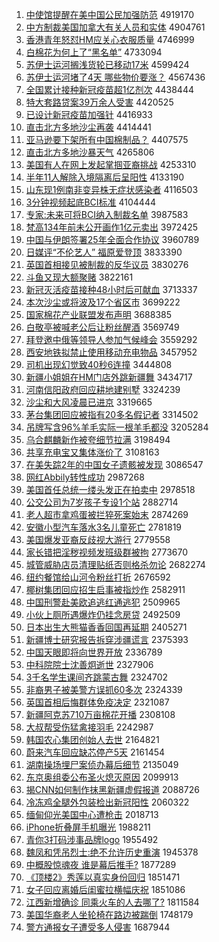 1. [中使馆提醒在美中国公民加强防范](http://www.baidu.com/baidu?cl=3&tn=SE_baiduhomet8_jmjb7mjw&rsv_dl=fyb_top&fr=top1000&wd=%D6%D0%CA%B9%B9%DD%CC%E1%D0%D1%D4%DA%C3%C0%D6%D0%B9%FA%B9%AB%C3%F1%BC%D3%C7%BF%B7%C0%B7%B6) 4919170
1. [中方制裁美国加拿大有关人员和实体](http://www.baidu.com/baidu?cl=3&tn=SE_baiduhomet8_jmjb7mjw&rsv_dl=fyb_top&fr=top1000&wd=%D6%D0%B7%BD%D6%C6%B2%C3%C3%C0%B9%FA%BC%D3%C4%C3%B4%F3%D3%D0%B9%D8%C8%CB%D4%B1%BA%CD%CA%B5%CC%E5) 4904761
1. [香港青年怒怼HM应关心衣服质量](http://www.baidu.com/baidu?cl=3&tn=SE_baiduhomet8_jmjb7mjw&rsv_dl=fyb_top&fr=top1000&wd=%CF%E3%B8%DB%C7%E0%C4%EA%C5%AD%ED%A1HM%D3%A6%B9%D8%D0%C4%D2%C2%B7%FE%D6%CA%C1%BF) 4746999
1. [白棉花为何上了“黑名单”](http://www.baidu.com/baidu?cl=3&tn=SE_baiduhomet8_jmjb7mjw&rsv_dl=fyb_top&fr=top1000&wd=%B0%D7%C3%DE%BB%A8%CE%AA%BA%CE%C9%CF%C1%CB%A1%B0%BA%DA%C3%FB%B5%A5%A1%B1) 4733094
1. [苏伊士运河搁浅货轮已移动17米](http://www.baidu.com/baidu?cl=3&tn=SE_baiduhomet8_jmjb7mjw&rsv_dl=fyb_top&fr=top1000&wd=%CB%D5%D2%C1%CA%BF%D4%CB%BA%D3%B8%E9%C7%B3%BB%F5%C2%D6%D2%D1%D2%C6%B6%AF17%C3%D7) 4599424
1. [苏伊士运河堵了4天 哪些物价要涨？](http://www.baidu.com/baidu?cl=3&tn=SE_baiduhomet8_jmjb7mjw&rsv_dl=fyb_top&fr=top1000&wd=%CB%D5%D2%C1%CA%BF%D4%CB%BA%D3%B6%C2%C1%CB4%CC%EC%20%C4%C4%D0%A9%CE%EF%BC%DB%D2%AA%D5%C7%A3%BF) 4567436
1. [全国累计接种新冠疫苗超1亿剂次](http://www.baidu.com/baidu?cl=3&tn=SE_baiduhomet8_jmjb7mjw&rsv_dl=fyb_top&fr=top1000&wd=%C8%AB%B9%FA%C0%DB%BC%C6%BD%D3%D6%D6%D0%C2%B9%DA%D2%DF%C3%E7%B3%AC1%D2%DA%BC%C1%B4%CE) 4438444
1. [特大套路贷案39万余人受害](http://www.baidu.com/baidu?cl=3&tn=SE_baiduhomet8_jmjb7mjw&rsv_dl=fyb_top&fr=top1000&wd=%CC%D8%B4%F3%CC%D7%C2%B7%B4%FB%B0%B839%CD%F2%D3%E0%C8%CB%CA%DC%BA%A6) 4420525
1. [已设计新冠疫苗加强针](http://www.baidu.com/baidu?cl=3&tn=SE_baiduhomet8_jmjb7mjw&rsv_dl=fyb_top&fr=top1000&wd=%D2%D1%C9%E8%BC%C6%D0%C2%B9%DA%D2%DF%C3%E7%BC%D3%C7%BF%D5%EB) 4416933
1. [直击北方多地沙尘再袭](http://www.baidu.com/baidu?cl=3&tn=SE_baiduhomet8_jmjb7mjw&rsv_dl=fyb_top&fr=top1000&wd=%D6%B1%BB%F7%B1%B1%B7%BD%B6%E0%B5%D8%C9%B3%B3%BE%D4%D9%CF%AE) 4414441
1. [亚马逊要下架所有中国棉制品？](http://www.baidu.com/baidu?cl=3&tn=SE_baiduhomet8_jmjb7mjw&rsv_dl=fyb_top&fr=top1000&wd=%D1%C7%C2%ED%D1%B7%D2%AA%CF%C2%BC%DC%CB%F9%D3%D0%D6%D0%B9%FA%C3%DE%D6%C6%C6%B7%A3%BF) 4407575
1. [直击北方多地沙暴天气](http://www.baidu.com/baidu?cl=3&tn=SE_baiduhomet8_jmjb7mjw&rsv_dl=fyb_top&fr=top1000&wd=%D6%B1%BB%F7%B1%B1%B7%BD%B6%E0%B5%D8%C9%B3%B1%A9%CC%EC%C6%F8) 4265806
1. [美国有人在网上发起掌掴亚裔挑战](http://www.baidu.com/baidu?cl=3&tn=SE_baiduhomet8_jmjb7mjw&rsv_dl=fyb_top&fr=top1000&wd=%C3%C0%B9%FA%D3%D0%C8%CB%D4%DA%CD%F8%C9%CF%B7%A2%C6%F0%D5%C6%DE%E2%D1%C7%D2%E1%CC%F4%D5%BD) 4253310
1. [半年11人解除入境隔离后呈阳性](http://www.baidu.com/baidu?cl=3&tn=SE_baiduhomet8_jmjb7mjw&rsv_dl=fyb_top&fr=top1000&wd=%B0%EB%C4%EA11%C8%CB%BD%E2%B3%FD%C8%EB%BE%B3%B8%F4%C0%EB%BA%F3%B3%CA%D1%F4%D0%D4) 4133190
1. [山东现1例南非变异株无症状感染者](http://www.baidu.com/baidu?cl=3&tn=SE_baiduhomet8_jmjb7mjw&rsv_dl=fyb_top&fr=top1000&wd=%C9%BD%B6%AB%CF%D61%C0%FD%C4%CF%B7%C7%B1%E4%D2%EC%D6%EA%CE%DE%D6%A2%D7%B4%B8%D0%C8%BE%D5%DF) 4116503
1. [3分钟视频起底BCI标准](http://www.baidu.com/baidu?cl=3&tn=SE_baiduhomet8_jmjb7mjw&rsv_dl=fyb_top&fr=top1000&wd=3%B7%D6%D6%D3%CA%D3%C6%B5%C6%F0%B5%D7BCI%B1%EA%D7%BC) 4104444
1. [专家:未来可将BCI纳入制裁名单](http://www.baidu.com/baidu?cl=3&tn=SE_baiduhomet8_jmjb7mjw&rsv_dl=fyb_top&fr=top1000&wd=%D7%A8%BC%D2%3A%CE%B4%C0%B4%BF%C9%BD%ABBCI%C4%C9%C8%EB%D6%C6%B2%C3%C3%FB%B5%A5) 3987583
1. [梵高134年前未公开画作1亿元卖出](http://www.baidu.com/baidu?cl=3&tn=SE_baiduhomet8_jmjb7mjw&rsv_dl=fyb_top&fr=top1000&wd=%E8%F3%B8%DF134%C4%EA%C7%B0%CE%B4%B9%AB%BF%AA%BB%AD%D7%F71%D2%DA%D4%AA%C2%F4%B3%F6) 3972425
1. [中国与伊朗签署25年全面合作协议](http://www.baidu.com/baidu?cl=3&tn=SE_baiduhomet8_jmjb7mjw&rsv_dl=fyb_top&fr=top1000&wd=%D6%D0%B9%FA%D3%EB%D2%C1%C0%CA%C7%A9%CA%F025%C4%EA%C8%AB%C3%E6%BA%CF%D7%F7%D0%AD%D2%E9) 3960789
1. [日媒评“不伦艺人” 福原爱登顶](http://www.baidu.com/baidu?cl=3&tn=SE_baiduhomet8_jmjb7mjw&rsv_dl=fyb_top&fr=top1000&wd=%C8%D5%C3%BD%C6%C0%A1%B0%B2%BB%C2%D7%D2%D5%C8%CB%A1%B1%20%B8%A3%D4%AD%B0%AE%B5%C7%B6%A5) 3833390
1. [英国首相接见被制裁的反华议员](http://www.baidu.com/baidu?cl=3&tn=SE_baiduhomet8_jmjb7mjw&rsv_dl=fyb_top&fr=top1000&wd=%D3%A2%B9%FA%CA%D7%CF%E0%BD%D3%BC%FB%B1%BB%D6%C6%B2%C3%B5%C4%B7%B4%BB%AA%D2%E9%D4%B1) 3830276
1. [斗鱼又现大额聚赌](http://www.baidu.com/baidu?cl=3&tn=SE_baiduhomet8_jmjb7mjw&rsv_dl=fyb_top&fr=top1000&wd=%B6%B7%D3%E3%D3%D6%CF%D6%B4%F3%B6%EE%BE%DB%B6%C4) 3822161
1. [新冠灭活疫苗接种48小时后可献血](http://www.baidu.com/baidu?cl=3&tn=SE_baiduhomet8_jmjb7mjw&rsv_dl=fyb_top&fr=top1000&wd=%D0%C2%B9%DA%C3%F0%BB%EE%D2%DF%C3%E7%BD%D3%D6%D648%D0%A1%CA%B1%BA%F3%BF%C9%CF%D7%D1%AA) 3713337
1. [本次沙尘或将波及17个省区市](http://www.baidu.com/baidu?cl=3&tn=SE_baiduhomet8_jmjb7mjw&rsv_dl=fyb_top&fr=top1000&wd=%B1%BE%B4%CE%C9%B3%B3%BE%BB%F2%BD%AB%B2%A8%BC%B017%B8%F6%CA%A1%C7%F8%CA%D0) 3699222
1. [国家棉花产业联盟发布声明](http://www.baidu.com/baidu?cl=3&tn=SE_baiduhomet8_jmjb7mjw&rsv_dl=fyb_top&fr=top1000&wd=%B9%FA%BC%D2%C3%DE%BB%A8%B2%FA%D2%B5%C1%AA%C3%CB%B7%A2%B2%BC%C9%F9%C3%F7) 3688385
1. [白敬亭被喊老公后让粉丝醒酒](http://www.baidu.com/baidu?cl=3&tn=SE_baiduhomet8_jmjb7mjw&rsv_dl=fyb_top&fr=top1000&wd=%B0%D7%BE%B4%CD%A4%B1%BB%BA%B0%C0%CF%B9%AB%BA%F3%C8%C3%B7%DB%CB%BF%D0%D1%BE%C6) 3569749
1. [拜登邀中俄等领导人参加气候峰会](http://www.baidu.com/baidu?cl=3&tn=SE_baiduhomet8_jmjb7mjw&rsv_dl=fyb_top&fr=top1000&wd=%B0%DD%B5%C7%D1%FB%D6%D0%B6%ED%B5%C8%C1%EC%B5%BC%C8%CB%B2%CE%BC%D3%C6%F8%BA%F2%B7%E5%BB%E1) 3559292
1. [西安地铁拟禁止使用移动充电物品](http://www.baidu.com/baidu?cl=3&tn=SE_baiduhomet8_jmjb7mjw&rsv_dl=fyb_top&fr=top1000&wd=%CE%F7%B0%B2%B5%D8%CC%FA%C4%E2%BD%FB%D6%B9%CA%B9%D3%C3%D2%C6%B6%AF%B3%E4%B5%E7%CE%EF%C6%B7) 3457952
1. [司机出现幻觉致40秒6连撞](http://www.baidu.com/baidu?cl=3&tn=SE_baiduhomet8_jmjb7mjw&rsv_dl=fyb_top&fr=top1000&wd=%CB%BE%BB%FA%B3%F6%CF%D6%BB%C3%BE%F5%D6%C240%C3%EB6%C1%AC%D7%B2) 3444808
1. [新疆小姐姐在HM门店外跳新疆舞](http://www.baidu.com/baidu?cl=3&tn=SE_baiduhomet8_jmjb7mjw&rsv_dl=fyb_top&fr=top1000&wd=%D0%C2%BD%AE%D0%A1%BD%E3%BD%E3%D4%DAHM%C3%C5%B5%EA%CD%E2%CC%F8%D0%C2%BD%AE%CE%E8) 3434717
1. [河南信阳政府回应耕地建别墅](http://www.baidu.com/baidu?cl=3&tn=SE_baiduhomet8_jmjb7mjw&rsv_dl=fyb_top&fr=top1000&wd=%BA%D3%C4%CF%D0%C5%D1%F4%D5%FE%B8%AE%BB%D8%D3%A6%B8%FB%B5%D8%BD%A8%B1%F0%CA%FB) 3324239
1. [沙尘和大风凌晨已进京](http://www.baidu.com/baidu?cl=3&tn=SE_baiduhomet8_jmjb7mjw&rsv_dl=fyb_top&fr=top1000&wd=%C9%B3%B3%BE%BA%CD%B4%F3%B7%E7%C1%E8%B3%BF%D2%D1%BD%F8%BE%A9) 3319665
1. [茅台集团回应被指有20多名假记者](http://www.baidu.com/baidu?cl=3&tn=SE_baiduhomet8_jmjb7mjw&rsv_dl=fyb_top&fr=top1000&wd=%C3%A9%CC%A8%BC%AF%CD%C5%BB%D8%D3%A6%B1%BB%D6%B8%D3%D020%B6%E0%C3%FB%BC%D9%BC%C7%D5%DF) 3314502
1. [吊牌写含96%羊毛实际一根羊毛都没](http://www.baidu.com/baidu?cl=3&tn=SE_baiduhomet8_jmjb7mjw&rsv_dl=fyb_top&fr=top1000&wd=%B5%F5%C5%C6%D0%B4%BA%AC96%25%D1%F2%C3%AB%CA%B5%BC%CA%D2%BB%B8%F9%D1%F2%C3%AB%B6%BC%C3%BB) 3205284
1. [乌合麒麟新作被夸细节拉满](http://www.baidu.com/baidu?cl=3&tn=SE_baiduhomet8_jmjb7mjw&rsv_dl=fyb_top&fr=top1000&wd=%CE%DA%BA%CF%F7%E8%F7%EB%D0%C2%D7%F7%B1%BB%BF%E4%CF%B8%BD%DA%C0%AD%C2%FA) 3198494
1. [共享充电宝又集体涨价了](http://www.baidu.com/baidu?cl=3&tn=SE_baiduhomet8_jmjb7mjw&rsv_dl=fyb_top&fr=top1000&wd=%B9%B2%CF%ED%B3%E4%B5%E7%B1%A6%D3%D6%BC%AF%CC%E5%D5%C7%BC%DB%C1%CB) 3108163
1. [在美失踪2年的中国女子遗骸被发现](http://www.baidu.com/baidu?cl=3&tn=SE_baiduhomet8_jmjb7mjw&rsv_dl=fyb_top&fr=top1000&wd=%D4%DA%C3%C0%CA%A7%D7%D92%C4%EA%B5%C4%D6%D0%B9%FA%C5%AE%D7%D3%D2%C5%BA%A1%B1%BB%B7%A2%CF%D6) 3086547
1. [网红Abbily转性成功](http://www.baidu.com/baidu?cl=3&tn=SE_baiduhomet8_jmjb7mjw&rsv_dl=fyb_top&fr=top1000&wd=%CD%F8%BA%ECAbbily%D7%AA%D0%D4%B3%C9%B9%A6) 2987268
1. [美国首任总统一缕头发正在拍卖中](http://www.baidu.com/baidu?cl=3&tn=SE_baiduhomet8_jmjb7mjw&rsv_dl=fyb_top&fr=top1000&wd=%C3%C0%B9%FA%CA%D7%C8%CE%D7%DC%CD%B3%D2%BB%C2%C6%CD%B7%B7%A2%D5%FD%D4%DA%C5%C4%C2%F4%D6%D0) 2978518
1. [公交公司为7岁孩子专设1个站](http://www.baidu.com/baidu?cl=3&tn=SE_baiduhomet8_jmjb7mjw&rsv_dl=fyb_top&fr=top1000&wd=%B9%AB%BD%BB%B9%AB%CB%BE%CE%AA7%CB%EA%BA%A2%D7%D3%D7%A8%C9%E81%B8%F6%D5%BE) 2882714
1. [老人超市拿鸡蛋被拦猝死案始末](http://www.baidu.com/baidu?cl=3&tn=SE_baiduhomet8_jmjb7mjw&rsv_dl=fyb_top&fr=top1000&wd=%C0%CF%C8%CB%B3%AC%CA%D0%C4%C3%BC%A6%B5%B0%B1%BB%C0%B9%E2%A7%CB%C0%B0%B8%CA%BC%C4%A9) 2874269
1. [安徽小型汽车落水3名儿童死亡](http://www.baidu.com/baidu?cl=3&tn=SE_baiduhomet8_jmjb7mjw&rsv_dl=fyb_top&fr=top1000&wd=%B0%B2%BB%D5%D0%A1%D0%CD%C6%FB%B3%B5%C2%E4%CB%AE3%C3%FB%B6%F9%CD%AF%CB%C0%CD%F6) 2781819
1. [美国爆发亚裔反歧视大游行](http://www.baidu.com/baidu?cl=3&tn=SE_baiduhomet8_jmjb7mjw&rsv_dl=fyb_top&fr=top1000&wd=%C3%C0%B9%FA%B1%AC%B7%A2%D1%C7%D2%E1%B7%B4%C6%E7%CA%D3%B4%F3%D3%CE%D0%D0) 2779558
1. [家长错把淫秽视频发班级群被拘](http://www.baidu.com/baidu?cl=3&tn=SE_baiduhomet8_jmjb7mjw&rsv_dl=fyb_top&fr=top1000&wd=%BC%D2%B3%A4%B4%ED%B0%D1%D2%F9%BB%E0%CA%D3%C6%B5%B7%A2%B0%E0%BC%B6%C8%BA%B1%BB%BE%D0) 2773670
1. [城管威胁店员清理贴纸否则格杀勿论](http://www.baidu.com/baidu?cl=3&tn=SE_baiduhomet8_jmjb7mjw&rsv_dl=fyb_top&fr=top1000&wd=%B3%C7%B9%DC%CD%FE%D0%B2%B5%EA%D4%B1%C7%E5%C0%ED%CC%F9%D6%BD%B7%F1%D4%F2%B8%F1%C9%B1%CE%F0%C2%DB) 2682274
1. [纽约餐馆给山河令粉丝打折](http://www.baidu.com/baidu?cl=3&tn=SE_baiduhomet8_jmjb7mjw&rsv_dl=fyb_top&fr=top1000&wd=%C5%A6%D4%BC%B2%CD%B9%DD%B8%F8%C9%BD%BA%D3%C1%EE%B7%DB%CB%BF%B4%F2%D5%DB) 2676592
1. [椰树集团回应招生启事被指炒作](http://www.baidu.com/baidu?cl=3&tn=SE_baiduhomet8_jmjb7mjw&rsv_dl=fyb_top&fr=top1000&wd=%D2%AC%CA%F7%BC%AF%CD%C5%BB%D8%D3%A6%D5%D0%C9%FA%C6%F4%CA%C2%B1%BB%D6%B8%B3%B4%D7%F7) 2582911
1. [中国刑警赴美欧追逃红通逃犯](http://www.baidu.com/baidu?cl=3&tn=SE_baiduhomet8_jmjb7mjw&rsv_dl=fyb_top&fr=top1000&wd=%D6%D0%B9%FA%D0%CC%BE%AF%B8%B0%C3%C0%C5%B7%D7%B7%CC%D3%BA%EC%CD%A8%CC%D3%B7%B8) 2509965
1. [小伙上厕所遇爆炸仍挂念房贷](http://www.baidu.com/baidu?cl=3&tn=SE_baiduhomet8_jmjb7mjw&rsv_dl=fyb_top&fr=top1000&wd=%D0%A1%BB%EF%C9%CF%B2%DE%CB%F9%D3%F6%B1%AC%D5%A8%C8%D4%B9%D2%C4%EE%B7%BF%B4%FB) 2492509
1. [日本出生大熊猫香香回国再延期](http://www.baidu.com/baidu?cl=3&tn=SE_baiduhomet8_jmjb7mjw&rsv_dl=fyb_top&fr=top1000&wd=%C8%D5%B1%BE%B3%F6%C9%FA%B4%F3%D0%DC%C3%A8%CF%E3%CF%E3%BB%D8%B9%FA%D4%D9%D1%D3%C6%DA) 2405271
1. [新疆博士研究报告拆穿涉疆谎言](http://www.baidu.com/baidu?cl=3&tn=SE_baiduhomet8_jmjb7mjw&rsv_dl=fyb_top&fr=top1000&wd=%D0%C2%BD%AE%B2%A9%CA%BF%D1%D0%BE%BF%B1%A8%B8%E6%B2%F0%B4%A9%C9%E6%BD%AE%BB%D1%D1%D4) 2375393
1. [中国天眼即将向世界开放](http://www.baidu.com/baidu?cl=3&tn=SE_baiduhomet8_jmjb7mjw&rsv_dl=fyb_top&fr=top1000&wd=%D6%D0%B9%FA%CC%EC%D1%DB%BC%B4%BD%AB%CF%F2%CA%C0%BD%E7%BF%AA%B7%C5) 2336789
1. [中科院院士沈善炯逝世](http://www.baidu.com/baidu?cl=3&tn=SE_baiduhomet8_jmjb7mjw&rsv_dl=fyb_top&fr=top1000&wd=%D6%D0%BF%C6%D4%BA%D4%BA%CA%BF%C9%F2%C9%C6%BE%BC%CA%C5%CA%C0) 2327906
1. [3千名学生课间齐跳蒙古舞](http://www.baidu.com/baidu?cl=3&tn=SE_baiduhomet8_jmjb7mjw&rsv_dl=fyb_top&fr=top1000&wd=3%C7%A7%C3%FB%D1%A7%C9%FA%BF%CE%BC%E4%C6%EB%CC%F8%C3%C9%B9%C5%CE%E8) 2324702
1. [非裔男子被美警方误抓60多次](http://www.baidu.com/baidu?cl=3&tn=SE_baiduhomet8_jmjb7mjw&rsv_dl=fyb_top&fr=top1000&wd=%B7%C7%D2%E1%C4%D0%D7%D3%B1%BB%C3%C0%BE%AF%B7%BD%CE%F3%D7%A560%B6%E0%B4%CE) 2324339
1. [英国首相后悔群体免疫决定](http://www.baidu.com/baidu?cl=3&tn=SE_baiduhomet8_jmjb7mjw&rsv_dl=fyb_top&fr=top1000&wd=%D3%A2%B9%FA%CA%D7%CF%E0%BA%F3%BB%DA%C8%BA%CC%E5%C3%E2%D2%DF%BE%F6%B6%A8) 2321087
1. [新疆阿克苏710万亩棉花开播](http://www.baidu.com/baidu?cl=3&tn=SE_baiduhomet8_jmjb7mjw&rsv_dl=fyb_top&fr=top1000&wd=%D0%C2%BD%AE%B0%A2%BF%CB%CB%D5710%CD%F2%C4%B6%C3%DE%BB%A8%BF%AA%B2%A5) 2308108
1. [大叔帮受伤猛禽接羽毛](http://www.baidu.com/baidu?cl=3&tn=SE_baiduhomet8_jmjb7mjw&rsv_dl=fyb_top&fr=top1000&wd=%B4%F3%CA%E5%B0%EF%CA%DC%C9%CB%C3%CD%C7%DD%BD%D3%D3%F0%C3%AB) 2242987
1. [韩国农心集团创始人去世](http://www.baidu.com/baidu?cl=3&tn=SE_baiduhomet8_jmjb7mjw&rsv_dl=fyb_top&fr=top1000&wd=%BA%AB%B9%FA%C5%A9%D0%C4%BC%AF%CD%C5%B4%B4%CA%BC%C8%CB%C8%A5%CA%C0) 2164821
1. [蔚来汽车回应缺芯停产5天](http://www.baidu.com/baidu?cl=3&tn=SE_baiduhomet8_jmjb7mjw&rsv_dl=fyb_top&fr=top1000&wd=%CE%B5%C0%B4%C6%FB%B3%B5%BB%D8%D3%A6%C8%B1%D0%BE%CD%A3%B2%FA5%CC%EC) 2161454
1. [湖南操场埋尸案侦办幕后细节](http://www.baidu.com/baidu?cl=3&tn=SE_baiduhomet8_jmjb7mjw&rsv_dl=fyb_top&fr=top1000&wd=%BA%FE%C4%CF%B2%D9%B3%A1%C2%F1%CA%AC%B0%B8%D5%EC%B0%EC%C4%BB%BA%F3%CF%B8%BD%DA) 2135049
1. [东京奥组委公布圣火熄灭原因](http://www.baidu.com/baidu?cl=3&tn=SE_baiduhomet8_jmjb7mjw&rsv_dl=fyb_top&fr=top1000&wd=%B6%AB%BE%A9%B0%C2%D7%E9%CE%AF%B9%AB%B2%BC%CA%A5%BB%F0%CF%A8%C3%F0%D4%AD%D2%F2) 2099913
1. [揭CNN如何制作抹黑新疆虚假报道](http://www.baidu.com/baidu?cl=3&tn=SE_baiduhomet8_jmjb7mjw&rsv_dl=fyb_top&fr=top1000&wd=%BD%D2CNN%C8%E7%BA%CE%D6%C6%D7%F7%C4%A8%BA%DA%D0%C2%BD%AE%D0%E9%BC%D9%B1%A8%B5%C0) 2088726
1. [冷冻鸡全腿外包装检出新冠阳性](http://www.baidu.com/baidu?cl=3&tn=SE_baiduhomet8_jmjb7mjw&rsv_dl=fyb_top&fr=top1000&wd=%C0%E4%B6%B3%BC%A6%C8%AB%CD%C8%CD%E2%B0%FC%D7%B0%BC%EC%B3%F6%D0%C2%B9%DA%D1%F4%D0%D4) 2060322
1. [缅甸仰光美国中心遭枪击](http://www.baidu.com/baidu?cl=3&tn=SE_baiduhomet8_jmjb7mjw&rsv_dl=fyb_top&fr=top1000&wd=%C3%E5%B5%E9%D1%F6%B9%E2%C3%C0%B9%FA%D6%D0%D0%C4%D4%E2%C7%B9%BB%F7) 2018713
1. [iPhone折叠屏手机曝光](http://www.baidu.com/baidu?cl=3&tn=SE_baiduhomet8_jmjb7mjw&rsv_dl=fyb_top&fr=top1000&wd=iPhone%D5%DB%B5%FE%C6%C1%CA%D6%BB%FA%C6%D8%B9%E2) 1988211
1. [青你3打码涉事品牌logo](http://www.baidu.com/baidu?cl=3&tn=SE_baiduhomet8_jmjb7mjw&rsv_dl=fyb_top&fr=top1000&wd=%C7%E0%C4%E33%B4%F2%C2%EB%C9%E6%CA%C2%C6%B7%C5%C6logo) 1955492
1. [魏凤和凭吊烈士:绝不允许历史重演](http://www.baidu.com/baidu?cl=3&tn=SE_baiduhomet8_jmjb7mjw&rsv_dl=fyb_top&fr=top1000&wd=%CE%BA%B7%EF%BA%CD%C6%BE%B5%F5%C1%D2%CA%BF%3A%BE%F8%B2%BB%D4%CA%D0%ED%C0%FA%CA%B7%D6%D8%D1%DD) 1945378
1. [中概股惊魂夜 谁是幕后推手?](http://www.baidu.com/baidu?cl=3&tn=SE_baiduhomet8_jmjb7mjw&rsv_dl=fyb_top&fr=top1000&wd=%D6%D0%B8%C5%B9%C9%BE%AA%BB%EA%D2%B9%20%CB%AD%CA%C7%C4%BB%BA%F3%CD%C6%CA%D6%3F) 1877289
1. [《顶楼2》秀莲以真实身份回归](http://www.baidu.com/baidu?cl=3&tn=SE_baiduhomet8_jmjb7mjw&rsv_dl=fyb_top&fr=top1000&wd=%A1%B6%B6%A5%C2%A52%A1%B7%D0%E3%C1%AB%D2%D4%D5%E6%CA%B5%C9%ED%B7%DD%BB%D8%B9%E9) 1851471
1. [女子回应离婚后闺蜜拉横幅庆祝](http://www.baidu.com/baidu?cl=3&tn=SE_baiduhomet8_jmjb7mjw&rsv_dl=fyb_top&fr=top1000&wd=%C5%AE%D7%D3%BB%D8%D3%A6%C0%EB%BB%E9%BA%F3%B9%EB%C3%DB%C0%AD%BA%E1%B7%F9%C7%EC%D7%A3) 1851086
1. [江西新增确诊 同乘火车的人去哪了?](http://www.baidu.com/baidu?cl=3&tn=SE_baiduhomet8_jmjb7mjw&rsv_dl=fyb_top&fr=top1000&wd=%BD%AD%CE%F7%D0%C2%D4%F6%C8%B7%D5%EF%20%CD%AC%B3%CB%BB%F0%B3%B5%B5%C4%C8%CB%C8%A5%C4%C4%C1%CB%3F) 1811584
1. [美国华裔老人坐轮椅在路边被踹倒](http://www.baidu.com/baidu?cl=3&tn=SE_baiduhomet8_jmjb7mjw&rsv_dl=fyb_top&fr=top1000&wd=%C3%C0%B9%FA%BB%AA%D2%E1%C0%CF%C8%CB%D7%F8%C2%D6%D2%CE%D4%DA%C2%B7%B1%DF%B1%BB%F5%DF%B5%B9) 1748179
1. [警方通报女子遭受多人侵害](http://www.baidu.com/baidu?cl=3&tn=SE_baiduhomet8_jmjb7mjw&rsv_dl=fyb_top&fr=top1000&wd=%BE%AF%B7%BD%CD%A8%B1%A8%C5%AE%D7%D3%D4%E2%CA%DC%B6%E0%C8%CB%C7%D6%BA%A6) 1687944
